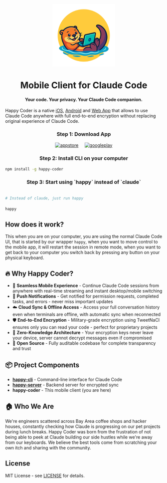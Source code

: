<div align="center"><img src="/logo.png" width="200" title="Happy Coder" alt="Happy Coder"/></div>

<h1 align="center">
  Mobile Client for Claude Code
</h1>

<h4 align="center">
Your code. Your privacy. Your Claude Code companion.
</h4>

Happy Coder is a native [iOS](https://apps.apple.com/us/app/happy-claude-code-client/id6748571505), [Android](https://play.google.com/store/apps/details?id=com.ex3ndr.happy) and [Web App](https://app.happy.engineering) that allows to use Claude Code anywhere with full end-to-end encryption without replacing original experience of Claude Code.

<h3 align="center">
Step 1: Download App
</h3>

<div align="center">
<a href="https://apps.apple.com/us/app/happy-claude-code-client/id6748571505"><img width="180" height="52" alt="appstore" src="https://github.com/user-attachments/assets/45e31a11-cf6b-40a2-a083-6dc8d1f01291" /></a>&nbsp;&nbsp;&nbsp;&nbsp;&nbsp;<a href="https://play.google.com/store/apps/details?id=com.ex3ndr.happy"><img width="180" height="52" alt="googleplay" src="https://github.com/user-attachments/assets/acbba639-858f-4c74-85c7-92a4096efbf5" /></a>
</div>

<h3 align="center">
Step 2: Install CLI on your computer
</h3>

```bash
npm install -g happy-coder
```

<h3 align="center">
Step 3: Start using `happy` instead of `claude`
</h3>

```bash

# Instead of claude, just run happy

happy

```

## How does it work?

This when you are on your computer, you are using the normal Claude Code UI, that is started by our wrapper `happy`, when you want to move control to the mobile app, it will restart the session in remote mode, when you want to get back to your computer you switch back by pressing any button on your physical keyboard.

## 🔥 Why Happy Coder?

- 📱 **Seamless Mobile Experience** - Continue Claude Code sessions from anywhere with real-time streaming and instant desktop/mobile switching
- 🔔 **Push Notifications** - Get notified for permission requests, completed tasks, and errors - never miss important updates
- ☁️ **Cloud Sync & Offline Access** - Access your full conversation history even when terminals are offline, with automatic sync when reconnected
- 🛡️ **End-to-End Encryption** - Military-grade encryption using TweetNaCl ensures only you can read your code - perfect for proprietary projects
- 🔑 **Zero-Knowledge Architecture** - Your encryption keys never leave your device, server cannot decrypt messages even if compromised
- 📖 **Open Source** - Fully auditable codebase for complete transparency and trust

## 📦 Project Components

- **[happy-cli](https://github.com/slopus/happy-cli)** - Command-line interface for Claude Code
- **[happy-server](https://github.com/slopus/happy-server)** - Backend server for encrypted sync
- **happy-coder** - This mobile client (you are here)

## 🏠 Who We Are

We're engineers scattered across Bay Area coffee shops and hacker houses, constantly checking how Claude is progressing on our pet projects during lunch breaks. Happy Coder was born from the frustration of not being able to peek at Claude building our side hustles while we're away from our keyboards. We believe the best tools come from scratching your own itch and sharing with the community.

## License

MIT License - see [LICENSE](LICENSE) for details.
